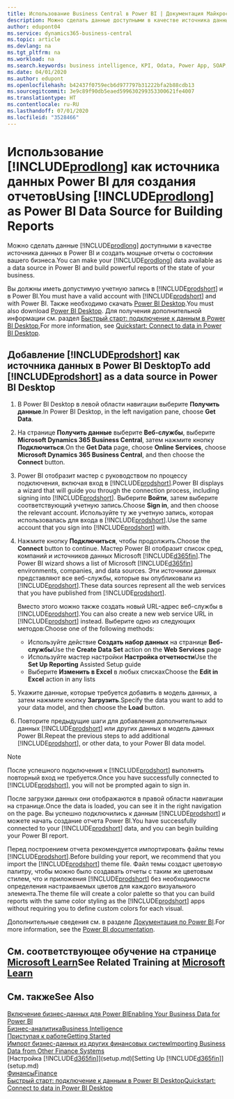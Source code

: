 ```yaml
---
title: Использование Business Central в Power BI | Документация Майкрософт
description: Можно сделать данные доступными в качестве источника данных в Power BI и создать мощные отчеты о состоянии вашего бизнеса.
author: edupont04
ms.service: dynamics365-business-central
ms.topic: article
ms.devlang: na
ms.tgt_pltfrm: na
ms.workload: na
ms.search.keywords: business intelligence, KPI, Odata, Power App, SOAP, analysis
ms.date: 04/01/2020
ms.author: edupont
ms.openlocfilehash: b42437f0759ecb6d977797b31222bfa2b88cdb13
ms.sourcegitcommit: 3e9c89f90db5eaed599630299353300621fe4007
ms.translationtype: HT
ms.contentlocale: ru-RU
ms.lasthandoff: 07/01/2020
ms.locfileid: "3528466"
---
```

# <a name="using-prodlong-as-power-bi-data-source-for-building-reports"></a><span data-ttu-id="c6a46-103">Использование [!INCLUDE[prodlong](includes/prodlong.md)] как источника данных Power BI для создания отчетов</span><span class="sxs-lookup"><span data-stu-id="c6a46-103">Using [!INCLUDE[prodlong](includes/prodlong.md)] as Power BI Data Source for Building Reports</span></span>

<span data-ttu-id="c6a46-104">Можно сделать данные [!INCLUDE[prodlong](includes/prodlong.md)] доступными в качестве источника данных в Power BI и создать мощные отчеты о состоянии вашего бизнеса.</span><span class="sxs-lookup"><span data-stu-id="c6a46-104">You can make your [!INCLUDE[prodlong](includes/prodlong.md)] data available as a data source in Power BI and build powerful reports of the state of your business.</span></span>  

<span data-ttu-id="c6a46-105">Вы должны иметь допустимую учетную запись в [!INCLUDE[prodshort](includes/prodshort.md)] и в Power BI.</span><span class="sxs-lookup"><span data-stu-id="c6a46-105">You must have a valid account with [!INCLUDE[prodshort](includes/prodshort.md)] and with Power BI.</span></span> <span data-ttu-id="c6a46-106">Также необходимо скачать [Power BI Desktop](https://powerbi.microsoft.com/desktop/).</span><span class="sxs-lookup"><span data-stu-id="c6a46-106">You must also download [Power BI Desktop](https://powerbi.microsoft.com/desktop/).</span></span> <span data-ttu-id="c6a46-107">Для получения дополнительной информации см. раздел [Быстрый старт: подключение к данным в Power BI Desktop](/power-bi/desktop-quickstart-connect-to-data),</span><span class="sxs-lookup"><span data-stu-id="c6a46-107">For more information, see [Quickstart: Connect to data in Power BI Desktop](/power-bi/desktop-quickstart-connect-to-data).</span></span>  

## <a name="to-add-prodshort-as-a-data-source-in-power-bi-desktop"></a><span data-ttu-id="c6a46-108">Добавление [!INCLUDE[prodshort](includes/prodshort.md)] как источника данных в Power BI Desktop</span><span class="sxs-lookup"><span data-stu-id="c6a46-108">To add [!INCLUDE[prodshort](includes/prodshort.md)] as a data source in Power BI Desktop</span></span>

1. <span data-ttu-id="c6a46-109">В Power BI Desktop в левой области навигации выберите **Получить данные**.</span><span class="sxs-lookup"><span data-stu-id="c6a46-109">In Power BI Desktop, in the left navigation pane, choose **Get Data**.</span></span>
2. <span data-ttu-id="c6a46-110">На странице **Получить данные** выберите **Веб-службы**, выберите **Microsoft Dynamics 365 Business Central**, затем нажмите кнопку **Подключиться**.</span><span class="sxs-lookup"><span data-stu-id="c6a46-110">On the **Get Data** page, choose **Online Services**, choose **Microsoft Dynamics 365 Business Central**, and then choose the **Connect** button.</span></span>
3. <span data-ttu-id="c6a46-111">Power BI отобразит мастер с руководством по процессу подключения, включая вход в [!INCLUDE[prodshort](includes/prodshort.md)].</span><span class="sxs-lookup"><span data-stu-id="c6a46-111">Power BI displays a wizard that will guide you through the connection process, including signing into [!INCLUDE[prodshort](includes/prodshort.md)].</span></span> <span data-ttu-id="c6a46-112">Выберите **Войти**, затем выберите соответствующий учетную запись.</span><span class="sxs-lookup"><span data-stu-id="c6a46-112">Choose **Sign in**, and then choose the relevant account.</span></span> <span data-ttu-id="c6a46-113">Используйте ту же учетную запись, которая использовалась для входа в [!INCLUDE[prodshort](includes/prodshort.md)].</span><span class="sxs-lookup"><span data-stu-id="c6a46-113">Use the same account that you sign into [!INCLUDE[prodshort](includes/prodshort.md)] with.</span></span>
4. <span data-ttu-id="c6a46-114">Нажмите кнопку **Подключиться**, чтобы продолжить.</span><span class="sxs-lookup"><span data-stu-id="c6a46-114">Choose the **Connect** button to continue.</span></span> <span data-ttu-id="c6a46-115">Мастер Power BI отобразит список сред, компаний и источников данных Microsoft [!INCLUDE[d365fin](includes/d365fin_md.md)].</span><span class="sxs-lookup"><span data-stu-id="c6a46-115">The Power BI wizard shows a list of Microsoft [!INCLUDE[d365fin](includes/d365fin_md.md)] environments, companies, and data sources.</span></span> <span data-ttu-id="c6a46-116">Эти источники данных представляют все веб-службы, которые вы опубликовали из [!INCLUDE[prodshort](includes/prodshort.md)].</span><span class="sxs-lookup"><span data-stu-id="c6a46-116">These data sources represent all the web services that you have published from [!INCLUDE[prodshort](includes/prodshort.md)].</span></span>

    <span data-ttu-id="c6a46-117">Вместо этого можно также создать новый URL-адрес веб-службы в [!INCLUDE[prodshort](includes/prodshort.md)].</span><span class="sxs-lookup"><span data-stu-id="c6a46-117">You can also create a new web service URL in [!INCLUDE[prodshort](includes/prodshort.md)] instead.</span></span> <span data-ttu-id="c6a46-118">Выберите одно из следующих методов:</span><span class="sxs-lookup"><span data-stu-id="c6a46-118">Choose one of the following methods:</span></span>

      - <span data-ttu-id="c6a46-119">Используйте действие **Создать набор данных** на странице **Веб-службы**</span><span class="sxs-lookup"><span data-stu-id="c6a46-119">Use the **Create Data Set** action on the **Web Services** page</span></span>
      - <span data-ttu-id="c6a46-120">Используйте мастер настройки **Настройка отчетности**</span><span class="sxs-lookup"><span data-stu-id="c6a46-120">Use the **Set Up Reporting** Assisted Setup guide</span></span>
      - <span data-ttu-id="c6a46-121">Выберите **Изменить в Excel** в любых списках</span><span class="sxs-lookup"><span data-stu-id="c6a46-121">Choose the **Edit in Excel** action in any lists</span></span>

5. <span data-ttu-id="c6a46-122">Укажите данные, которые требуется добавить в модель данных, а затем нажмите кнопку **Загрузить**.</span><span class="sxs-lookup"><span data-stu-id="c6a46-122">Specify the data you want to add to your data model, and then choose the **Load** button.</span></span>
6. <span data-ttu-id="c6a46-123">Повторите предыдущие шаги для добавления дополнительных данных [!INCLUDE[prodshort](includes/prodshort.md)] или других данных в модель данных Power BI.</span><span class="sxs-lookup"><span data-stu-id="c6a46-123">Repeat the previous steps to add additional [!INCLUDE[prodshort](includes/prodshort.md)], or other data, to your Power BI data model.</span></span>

> [!NOTE]  
> <span data-ttu-id="c6a46-124">После успешного подключения к [!INCLUDE[prodshort](includes/prodshort.md)] выполнять повторный вход не требуется.</span><span class="sxs-lookup"><span data-stu-id="c6a46-124">Once you have successfully connected to [!INCLUDE[prodshort](includes/prodshort.md)], you will not be prompted again to sign in.</span></span>

<span data-ttu-id="c6a46-125">После загрузки данных они отображаются в правой области навигации на странице.</span><span class="sxs-lookup"><span data-stu-id="c6a46-125">Once the data is loaded, you can see it in the right navigation on the page.</span></span> <span data-ttu-id="c6a46-126">Вы успешно подключились к данным [!INCLUDE[prodshort](includes/prodshort.md)] и можете начать создание отчета Power BI.</span><span class="sxs-lookup"><span data-stu-id="c6a46-126">You have successfully connected to your [!INCLUDE[prodshort](includes/prodshort.md)] data, and you can begin building your Power BI report.</span></span>  

<span data-ttu-id="c6a46-127">Перед построением отчета рекомендуется импортировать файлы темы [!INCLUDE[prodshort](includes/prodshort.md)].</span><span class="sxs-lookup"><span data-stu-id="c6a46-127">Before building your report, we recommend that you import the [!INCLUDE[prodshort](includes/prodshort.md)] theme file.</span></span>  <span data-ttu-id="c6a46-128">Файл темы создаст цветовую палитру, чтобы можно было создавать отчеты с таким же цветовым стилем, что и приложения [!INCLUDE[prodshort](includes/prodshort.md)] без необходимости определения настраиваемых цветов для каждого визуального элемента.</span><span class="sxs-lookup"><span data-stu-id="c6a46-128">The theme file will create a color palette so that you can build reports with the same color styling as the [!INCLUDE[prodshort](includes/prodshort.md)] apps without requiring you to define custom colors for each visual.</span></span>

<span data-ttu-id="c6a46-129">Дополнительные сведения см. в разделе [Документация по Power BI](/power-bi/consumer/).</span><span class="sxs-lookup"><span data-stu-id="c6a46-129">For more information, see the [Power BI documentation](/power-bi/consumer/).</span></span>

## <a name="see-related-training-at-microsoft-learn"></a><span data-ttu-id="c6a46-130">См. соответствующее обучение на странице [Microsoft Learn](/learn/modules/configure-powerbi-excel-dynamics-365-business-central/index)</span><span class="sxs-lookup"><span data-stu-id="c6a46-130">See Related Training at [Microsoft Learn](/learn/modules/configure-powerbi-excel-dynamics-365-business-central/index)</span></span>

## <a name="see-also"></a><span data-ttu-id="c6a46-131">См. также</span><span class="sxs-lookup"><span data-stu-id="c6a46-131">See Also</span></span>

[<span data-ttu-id="c6a46-132">Включение бизнес-данных для Power BI</span><span class="sxs-lookup"><span data-stu-id="c6a46-132">Enabling Your Business Data for Power BI</span></span>](admin-powerbi.md)  
[<span data-ttu-id="c6a46-133">Бизнес-аналитика</span><span class="sxs-lookup"><span data-stu-id="c6a46-133">Business Intelligence</span></span>](bi.md)  
[<span data-ttu-id="c6a46-134">Приступая к работе</span><span class="sxs-lookup"><span data-stu-id="c6a46-134">Getting Started</span></span>](product-get-started.md)  
[<span data-ttu-id="c6a46-135">Импорт бизнес-данных из других финансовых систем</span><span class="sxs-lookup"><span data-stu-id="c6a46-135">Importing Business Data from Other Finance Systems</span></span>](across-import-data-configuration-packages.md)  
<span data-ttu-id="c6a46-136">[Настройка [!INCLUDE[d365fin](includes/d365fin_md.md)]](setup.md)</span><span class="sxs-lookup"><span data-stu-id="c6a46-136">[Setting Up [!INCLUDE[d365fin](includes/d365fin_md.md)]](setup.md)</span></span>  
[<span data-ttu-id="c6a46-137">Финансы</span><span class="sxs-lookup"><span data-stu-id="c6a46-137">Finance</span></span>](finance.md)  
[<span data-ttu-id="c6a46-138">Быстрый старт: подключение к данным в Power BI Desktop</span><span class="sxs-lookup"><span data-stu-id="c6a46-138">Quickstart: Connect to data in Power BI Desktop</span></span>](/power-bi/desktop-quickstart-connect-to-data)  
